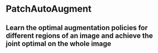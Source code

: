 # PatchAutoAugment
## Learn the optimal augmentation policies for different regions of an image and achieve the joint optimal on the whole image
